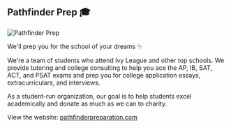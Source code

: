 ## Pathfinder Prep 🎓

![Pathfinder Prep](https://user-images.githubusercontent.com/17105490/121658937-a6d66a00-ca56-11eb-8e68-4fbd2cd8b2c5.jpg)

We'll prep you for the school of your dreams ✨

We're a team of students who attend Ivy League and other top schools. We provide tutoring and college consulting to help you ace the AP, IB, SAT, ACT, and PSAT exams and prep you for college application essays, extracurriculars, and interviews.

As a student-run organization, our goal is to help students excel academically and donate as much as we can to charity.

View the website: [pathfinderpreparation.com](https://pathfinderpreparation.com/)
